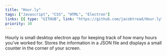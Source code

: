 ```yaml
---
title: "Hour.ly"
tags: ["Javascript", "CSS", "HTML", "Electron"]
links: [{ type: "GITHUB", link: "https://github.com/jacobtread/Hour.ly" }]
priority: 30
---
```


Hourly is small desktop electron app for keeping track of how many hours you've worked for.
Stores the information in a JSON file and displays a small counter in the corner of your screen.
